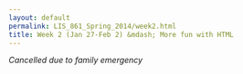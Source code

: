 ```yaml
---
layout: default
permalink: LIS_861_Spring_2014/week2.html
title: Week 2 (Jan 27-Feb 2) &mdash; More fun with HTML
---
```

<em>Cancelled due to family emergency</em>
<!--
#####Key questions
#####To read/watch
######Required
######Optional
#####Assignment
-->